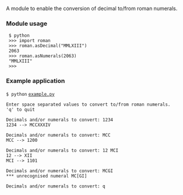 A module to enable the conversion of decimal to/from roman numerals.
### Module usage
```
 $ python
 >>> import roman
 >>> roman.asDecimal("MMLXIII")
 2063
 >>> roman.asNumerals(2063)
 "MMLXIII"
 >>>
```
### Example application
`$ python` [`example.py`](example.py)
```
Enter space separated values to convert to/from roman numerals.
'q' to quit

Decimals and/or numerals to convert: 1234
1234 --> MCCXXXIV

Decimals and/or numerals to convert: MCC
MCC --> 1200

Decimals and/or numerals to convert: 12 MCI
12 --> XII
MCI --> 1101

Decimals and/or numerals to convert: MCGI
*** unrecognised numeral MC[GI]

Decimals and/or numerals to convert: q
```
